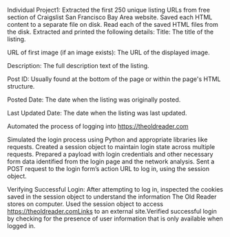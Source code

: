 Individual Project1: Extracted the first 250 unique listing URLs from free section of Craigslist San Francisco Bay Area website. Saved each HTML content to a separate file on disk. 
Read each of the saved HTML files from the disk. Extracted and printed the following details:
Title: The title of the listing.

URL of first image (if an image exists):  The URL of the displayed image.

Description: The full description text of the listing.

Post ID: Usually found at the bottom of the page or within the page's HTML structure.

Posted Date: The date when the listing was originally posted.

Last Updated Date: The date when the listing was last updated.

Automated the process of logging into https://theoldreader.com

Simulated the login process using Python and appropriate libraries like requests. Created a session object to maintain login state across multiple requests.
Prepared a payload with login credentials and other necessary form data identified from the login page and the network analysis.
Sent a POST request to the login form’s action URL to log in, using the session object.

Verifying Successful Login: After attempting to log in, inspected the cookies saved in the session object to understand the information The Old Reader stores on computer.
Used the session object to access https://theoldreader.comLinks to an external site.Verified successful login by checking for the presence of user information that is only available when logged in.
